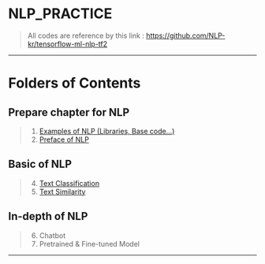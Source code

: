 ﻿
# NLP_PRACTICE

> All codes are reference by this link : https://github.com/NLP-kr/tensorflow-ml-nlp-tf2

---

# Folders of Contents 

## Prepare chapter for NLP 

> 1. [Examples of NLP (Libraries, Base code...)](https://github.com/whitekun91/NLP_Samples/tree/master/1.NLP_PREP)
> 2. [Preface of NLP](https://github.com/whitekun91/NLP_Samples/tree/master/2.NLP_PREF)

## Basic of NLP

> 4. [Text Classification](https://github.com/whitekun91/NLP_Samples/tree/master/3.NLP_CLASSIFY)
> 5. [Text Similarity](https://github.com/whitekun91/NLP_Samples/tree/master/4.NLP_SIMILARITY)

## In-depth of NLP

> 6. Chatbot 
> 7. Pretrained & Fine-tuned Model

---
